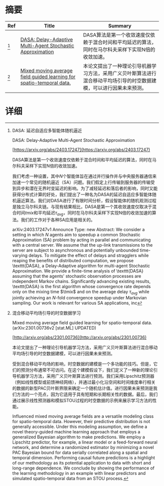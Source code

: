 # 摘要

| Ref | Title | Summary |
| --- | --- | --- |
| [^1] | [DASA: Delay-Adaptive Multi-Agent Stochastic Approximation](https://arxiv.org/abs/2403.17247) | DASA算法是第一个收敛速度仅依赖于混合时间和平均延迟的算法，同时在马尔科夫采样下实现N倍的收敛加速。 |
| [^2] | [Mixed moving average field guided learning for spatio-temporal data.](http://arxiv.org/abs/2301.00736) | 本论文提出了一种理论引导机器学习方法，采用广义贝叶斯算法进行混合移动平均场引导的时空数据建模，可以进行因果未来预测。 |

# 详细

[^1]: DASA: 延迟自适应多智能体随机逼近

    DASA: Delay-Adaptive Multi-Agent Stochastic Approximation

    [https://arxiv.org/abs/2403.17247](https://arxiv.org/abs/2403.17247)

    DASA算法是第一个收敛速度仅依赖于混合时间和平均延迟的算法，同时在马尔科夫采样下实现N倍的收敛加速。

    

    我们考虑一种设置，其中$N$个智能体旨在通过并行操作并与中央服务器通信来加速一个常见的随机逼近（SA）问题。我们假定上行传输到服务器的传输受到异步和潜在无界时变延迟的影响。为了减轻延迟和落后者的影响，同时又能获得分布式计算的好处，我们提出了一种名为DASA的延迟自适应多智能体随机逼近算法。我们对DASA进行了有限时间分析，假设智能体的随机观测过程是独立马尔科夫链。与现有结果相比，DASA是第一个其收敛速度仅取决于混合时间$tmix$和平均延迟$\tau_{avg}$，同时在马尔科夫采样下实现N倍的收敛加速的算法。我们的工作对于各种SA应用是相关的。

    arXiv:2403.17247v1 Announce Type: new  Abstract: We consider a setting in which $N$ agents aim to speedup a common Stochastic Approximation (SA) problem by acting in parallel and communicating with a central server. We assume that the up-link transmissions to the server are subject to asynchronous and potentially unbounded time-varying delays. To mitigate the effect of delays and stragglers while reaping the benefits of distributed computation, we propose \texttt{DASA}, a Delay-Adaptive algorithm for multi-agent Stochastic Approximation. We provide a finite-time analysis of \texttt{DASA} assuming that the agents' stochastic observation processes are independent Markov chains. Significantly advancing existing results, \texttt{DASA} is the first algorithm whose convergence rate depends only on the mixing time $\tmix$ and on the average delay $\tau_{avg}$ while jointly achieving an $N$-fold convergence speedup under Markovian sampling. Our work is relevant for various SA applications, inc
    
[^2]: 混合移动平均场引导的时空数据学习

    Mixed moving average field guided learning for spatio-temporal data. (arXiv:2301.00736v2 [stat.ML] UPDATED)

    [http://arxiv.org/abs/2301.00736](http://arxiv.org/abs/2301.00736)

    本论文提出了一种理论引导机器学习方法，采用广义贝叶斯算法进行混合移动平均场引导的时空数据建模，可以进行因果未来预测。

    

    受到混合移动平均场的影响，时空数据的建模是一个多功能的技巧。但是，它们的预测分布通常不可访问。在这个建模假设下，我们定义了一种新的理论引导机器学习方法，采用广义贝叶斯算法进行预测。我们采用Lipschitz预测器（例如线性模型或前馈神经网络），并通过最小化沿空间和时间维度串行相关的数据的新型PAC贝叶斯界限来确定一个随机估计值。进行因果未来预测是我们方法的一个亮点，因为它适用于具有短期和长期相关性的数据。最后，我们通过展示线性预测器和模拟STOU过程的时空数据的示例来展示学习方法的性能。

    Influenced mixed moving average fields are a versatile modeling class for spatio-temporal data. However, their predictive distribution is not generally accessible. Under this modeling assumption, we define a novel theory-guided machine learning approach that employs a generalized Bayesian algorithm to make predictions. We employ a Lipschitz predictor, for example, a linear model or a feed-forward neural network, and determine a randomized estimator by minimizing a novel PAC Bayesian bound for data serially correlated along a spatial and temporal dimension. Performing causal future predictions is a highlight of our methodology as its potential application to data with short and long-range dependence. We conclude by showing the performance of the learning methodology in an example with linear predictors and simulated spatio-temporal data from an STOU process.
    

